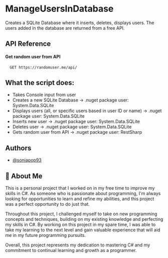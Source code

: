 
# ManageUsersInDatabase

Creates a SQLite Database where it inserts, deletes, displays users. The users added in the database are returned from a free API.
## API Reference

#### Get random user from API

```http
  GET https://randomuser.me/api/
```



##  What the script does:

- Takes Console input from user
- Creates a new SQLite Database -> .nuget package user: System.Data.SQLite
- Displays users (all, or specific users based in user ID or name) -> .nuget package user: System.Data.SQLite
- Inserts new user -> .nuget package user: System.Data.SQLite
- Deletes user -> .nuget package user: System.Data.SQLite
- Gets random user from API -> .nuget package user: RestSharp


## Authors

- [@soniapop93](https://github.com/soniapop93)

## 🚀 About Me
This is a personal project that I worked on in my free time to improve my skills in C#. As someone who is passionate about programming, I'm always looking for opportunities to learn and refine my abilities, and this project was a perfect opportunity to do just that.

Throughout this project, I challenged myself to take on new programming concepts and techniques, building on my existing knowledge and perfecting my skills in C#. By working on this project in my spare time, I was able to take my learning to the next level and gain valuable experience that will aid me in my future programming pursuits.

Overall, this project represents my dedication to mastering C# and my commitment to continual learning and growth as a programmer.